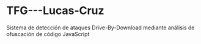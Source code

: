 # TFG---Lucas-Cruz
Sistema de detección de ataques Drive-By-Download mediante análisis de ofuscación de código JavaScript
